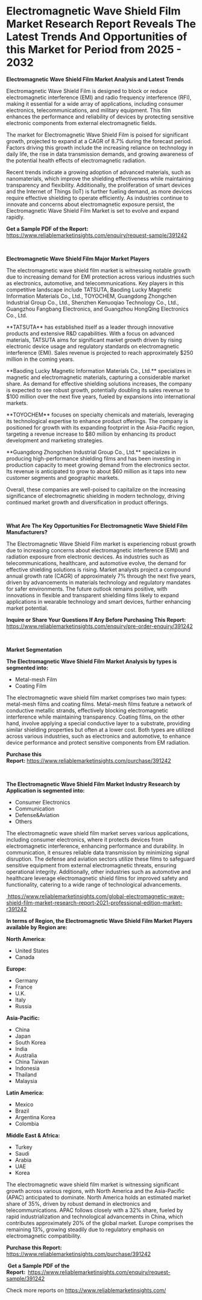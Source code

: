 <p><h1>Electromagnetic Wave Shield Film Market Research Report Reveals The Latest Trends And Opportunities of this Market for Period from 2025 - 2032</h1></p><p><strong>Electromagnetic Wave Shield Film Market Analysis and Latest Trends</strong></p>
<p><p>Electromagnetic Wave Shield Film is designed to block or reduce electromagnetic interference (EMI) and radio frequency interference (RFI), making it essential for a wide array of applications, including consumer electronics, telecommunications, and military equipment. This film enhances the performance and reliability of devices by protecting sensitive electronic components from external electromagnetic fields.</p><p>The market for Electromagnetic Wave Shield Film is poised for significant growth, projected to expand at a CAGR of 8.7% during the forecast period. Factors driving this growth include the increasing reliance on technology in daily life, the rise in data transmission demands, and growing awareness of the potential health effects of electromagnetic radiation. </p><p>Recent trends indicate a growing adoption of advanced materials, such as nanomaterials, which improve the shielding effectiveness while maintaining transparency and flexibility. Additionally, the proliferation of smart devices and the Internet of Things (IoT) is further fueling demand, as more devices require effective shielding to operate efficiently. As industries continue to innovate and concerns about electromagnetic exposure persist, the Electromagnetic Wave Shield Film Market is set to evolve and expand rapidly.</p></p>
<p><strong>Get a Sample PDF of the Report:&nbsp;</strong> <a href="https://www.reliablemarketinsights.com/enquiry/request-sample/391242?utm_campaign=3312&utm_medium=2&utm_source=Github&utm_content=ia&utm_term=29032025&utm_id=electromagnetic-wave-shield-film">https://www.reliablemarketinsights.com/enquiry/request-sample/391242</a></p>
<p>&nbsp;</p>
<p><strong>Electromagnetic Wave Shield Film Major Market Players</strong></p>
<p><p>The electromagnetic wave shield film market is witnessing notable growth due to increasing demand for EMI protection across various industries such as electronics, automotive, and telecommunications. Key players in this competitive landscape include TATSUTA, Baoding Lucky Magnetic Information Materials Co., Ltd., TOYOCHEM, Guangdong Zhongchen Industrial Group Co., Ltd., Shenzhen Kenuoqiao Technology Co., Ltd., Guangzhou Fangbang Electronics, and Guangzhou HongQing Electronics Co., Ltd.</p><p>**TATSUTA** has established itself as a leader through innovative products and extensive R&D capabilities. With a focus on advanced materials, TATSUTA aims for significant market growth driven by rising electronic device usage and regulatory standards on electromagnetic interference (EMI). Sales revenue is projected to reach approximately $250 million in the coming years.</p><p>**Baoding Lucky Magnetic Information Materials Co., Ltd.** specializes in magnetic and electromagnetic materials, capturing a considerable market share. As demand for effective shielding solutions increases, the company is expected to see robust growth, potentially doubling its sales revenue to $100 million over the next five years, fueled by expansions into international markets.</p><p>**TOYOCHEM** focuses on specialty chemicals and materials, leveraging its technological expertise to enhance product offerings. The company is positioned for growth with its expanding footprint in the Asia-Pacific region, targeting a revenue increase to $80 million by enhancing its product development and marketing strategies.</p><p>**Guangdong Zhongchen Industrial Group Co., Ltd.** specializes in producing high-performance shielding films and has been investing in production capacity to meet growing demand from the electronics sector. Its revenue is anticipated to grow to about $60 million as it taps into new customer segments and geographic markets.</p><p>Overall, these companies are well-poised to capitalize on the increasing significance of electromagnetic shielding in modern technology, driving continued market growth and diversification in product offerings.</p></p>
<p>&nbsp;</p>
<p><strong>What Are The Key Opportunities For Electromagnetic Wave Shield Film Manufacturers?</strong></p>
<p><p>The Electromagnetic Wave Shield Film market is experiencing robust growth due to increasing concerns about electromagnetic interference (EMI) and radiation exposure from electronic devices. As industries such as telecommunications, healthcare, and automotive evolve, the demand for effective shielding solutions is rising. Market analysts project a compound annual growth rate (CAGR) of approximately 7% through the next five years, driven by advancements in materials technology and regulatory mandates for safer environments. The future outlook remains positive, with innovations in flexible and transparent shielding films likely to expand applications in wearable technology and smart devices, further enhancing market potential.</p></p>
<p><strong>Inquire or Share Your Questions If Any Before Purchasing This Report:</strong> <a href="https://www.reliablemarketinsights.com/enquiry/pre-order-enquiry/391242?utm_campaign=3312&utm_medium=2&utm_source=Github&utm_content=ia&utm_term=29032025&utm_id=electromagnetic-wave-shield-film">https://www.reliablemarketinsights.com/enquiry/pre-order-enquiry/391242</a></p>
<p>&nbsp;</p>
<p><strong>Market Segmentation</strong></p>
<p><strong>The Electromagnetic Wave Shield Film Market Analysis by types is segmented into:</strong></p>
<p><ul><li>Metal-mesh Film</li><li>Coating Film</li></ul></p>
<p><p>The electromagnetic wave shield film market comprises two main types: metal-mesh films and coating films. Metal-mesh films feature a network of conductive metallic strands, effectively blocking electromagnetic interference while maintaining transparency. Coating films, on the other hand, involve applying a special conductive layer to a substrate, providing similar shielding properties but often at a lower cost. Both types are utilized across various industries, such as electronics and automotive, to enhance device performance and protect sensitive components from EM radiation.</p></p>
<p><strong>Purchase this Report:&nbsp;</strong><a href="https://www.reliablemarketinsights.com/purchase/391242?utm_campaign=3312&utm_medium=2&utm_source=Github&utm_content=ia&utm_term=29032025&utm_id=electromagnetic-wave-shield-film">https://www.reliablemarketinsights.com/purchase/391242</a></p>
<p>&nbsp;</p>
<p><strong>The Electromagnetic Wave Shield Film Market Industry Research by Application is segmented into:</strong></p>
<p><ul><li>Consumer Electronics</li><li>Communication</li><li>Defense&Aviation</li><li>Others</li></ul></p>
<p><p>The electromagnetic wave shield film market serves various applications, including consumer electronics, where it protects devices from electromagnetic interference, enhancing performance and durability. In communication, it ensures reliable data transmission by minimizing signal disruption. The defense and aviation sectors utilize these films to safeguard sensitive equipment from external electromagnetic threats, ensuring operational integrity. Additionally, other industries such as automotive and healthcare leverage electromagnetic shield films for improved safety and functionality, catering to a wide range of technological advancements.</p></p>
<p><a href="https://www.reliablemarketinsights.com/global-electromagnetic-wave-shield-film-market-research-report-2021-professional-edition-market-r391242?utm_campaign=3312&utm_medium=2&utm_source=Github&utm_content=ia&utm_term=29032025&utm_id=electromagnetic-wave-shield-film">&nbsp;https://www.reliablemarketinsights.com/global-electromagnetic-wave-shield-film-market-research-report-2021-professional-edition-market-r391242</a></p>
<p><strong>In terms of Region, the Electromagnetic Wave Shield Film Market Players available by Region are:</strong></p>
<p>
    <p> <strong> North America: </strong>
        <ul>
            <li>United States</li>
            <li>Canada</li>
        </ul>
        </p> 
    <p> <strong> Europe: </strong>
        <ul>
            <li>Germany</li>
            <li>France</li>
            <li>U.K.</li>
            <li>Italy</li>
            <li>Russia</li>
        </ul>
        </p> 
    <p> <strong> Asia-Pacific: </strong>
        <ul>
            <li>China</li>
            <li>Japan</li>
            <li>South Korea</li>
            <li>India</li>
            <li>Australia</li>
            <li>China Taiwan</li>
            <li>Indonesia</li>
            <li>Thailand</li>
            <li>Malaysia</li>
        </ul>
        </p> 
    <p> <strong> Latin America: </strong>
        <ul>
            <li>Mexico</li>
            <li>Brazil</li>
            <li>Argentina Korea</li>
            <li>Colombia</li>
        </ul>
        </p> 
    <p> <strong> Middle East & Africa: </strong>
        <ul>
            <li>Turkey</li>
            <li>Saudi</li>
            <li>Arabia</li>
            <li>UAE</li>
            <li>Korea</li>
        </ul>
    </p>
    </p>
<p><p>The electromagnetic wave shield film market is witnessing significant growth across various regions, with North America and the Asia-Pacific (APAC) anticipated to dominate. North America holds an estimated market share of 35%, driven by robust demand in electronics and telecommunications. APAC follows closely with a 32% share, fueled by rapid industrialization and technological advancements in China, which contributes approximately 20% of the global market. Europe comprises the remaining 13%, growing steadily due to regulatory emphasis on electromagnetic compatibility.</p></p>
<p><strong>Purchase this Report: </strong><a href="https://www.reliablemarketinsights.com/purchase/391242?utm_campaign=3312&utm_medium=2&utm_source=Github&utm_content=ia&utm_term=29032025&utm_id=electromagnetic-wave-shield-film">https://www.reliablemarketinsights.com/purchase/391242</a></p>
<p>&nbsp;<strong>Get a Sample PDF of the Report:&nbsp;&nbsp;</strong><a href="https://www.reliablemarketinsights.com/enquiry/request-sample/391242?utm_campaign=3312&utm_medium=2&utm_source=Github&utm_content=ia&utm_term=29032025&utm_id=electromagnetic-wave-shield-film">https://www.reliablemarketinsights.com/enquiry/request-sample/391242</a></p>
<p><strong></strong></p>
<p>Check more reports on <a href="https://www.reliablemarketinsights.com/?utm_campaign=3312&utm_medium=2&utm_source=Github&utm_content=ia&utm_term=29032025&utm_id=electromagnetic-wave-shield-film">https://www.reliablemarketinsights.com/</a></p>